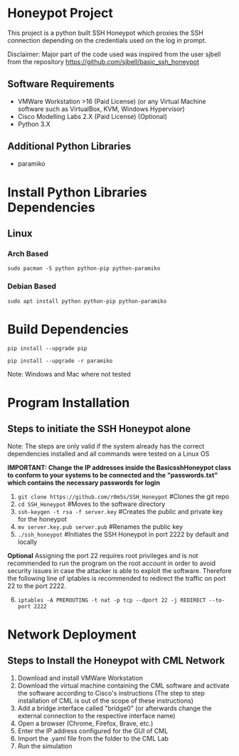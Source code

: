 # Honeypot Project
This project is a python built SSH Honeypot which proxies the SSH connection depending on the credentials used on the log in prompt.

Disclaimer: Major part of the code used was inspired from the user sjbell from the repository https://github.com/sjbell/basic_ssh_honeypot 

## Software Requirements
- VMWare Workstation >16 (Paid License) (or any Virtual Machine software such as VirtualBox, KVM, Windows Hypervisor)
- Cisco Modelling Labs 2.X (Paid License) (Optional)
- Python 3.X

## Additional Python Libraries
- paramiko

# Install Python Libraries Dependencies
## Linux
### Arch Based
`sudo pacman -S python python-pip python-paramiko`

### Debian Based
`sudo apt install python python-pip python-paramiko`

# Build Dependencies
`pip install --upgrade pip`

`pip install --upgrade -r paramiko`

Note: Windows and Mac where not tested

# Program Installation
## Steps to initiate the SSH Honeypot alone

Note: The steps are only valid if the system already has the correct dependencies installed and all commands were tested on a Linux OS

**IMPORTANT: Change the IP addresses inside the BasicsshHoneypot class to conform to your systems to be connected and the "passwords.txt" which contains the necessary passwords for login**

1. `git clone https://github.com/r0m5s/SSH_Honeypot`                              #Clones the git repo
2. `cd SSH_Honeypot`                                                              #Moves to the software directory
3. `ssh-keygen -t rsa -f server.key`                                              #Creates the public and private key for the honeypot
4. `mv server.key.pub server.pub`                                                 #Renames the public key 
5. `./ssh_honeypot`                                                               #Initiates the SSH Honeypot in port 2222 by default and locally 

**Optional**
Assigning the port 22 requires root privileges and is not recommended to run the program on the root account in order to avoid security issues in case the attacker is able to exploit the software. Therefore the following line of iptables is recommended to redirect the traffic on port 22 to the port 2222. 

6. `iptables -A PREROUTING -t nat -p tcp --dport 22 -j REDIRECT --to-port 2222`

# Network Deployment
## Steps to Install the Honeypot with CML Network

1. Download and install VMWare Workstation
2. Download the virtual machine containing the CML software and activate the software according to Cisco's instructions (The step to step installation of CML is out of the scope of these instructions)
3. Add a bridge interface called "bridge0" (or afterwards change the external connection to the respective interface name)
4. Open a browser (Chrome, Firefox, Brave, etc.)
5. Enter the IP address configured for the GUI of CML
6. Import the .yaml file from the folder to the CML Lab
7. Run the simulation
